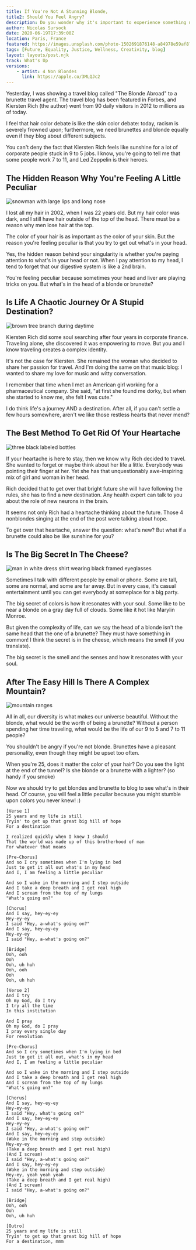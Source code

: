 ```yaml
---
title: If You're Not A Stunning Blonde, 
title2: Should You Feel Angry?
description: Do you wonder why it's important to experience something new? And should you feel angry about the colour of your hair or skin if you're 25?
author: Nicolas Sursock
date: 2020-06-19T17:39:00Z
location: Paris, France
featured: https://images.unsplash.com/photo-1502691876148-a84978e59af8?ixlib=rb-1.2.1&ixid=MnwxMjA3fDB8MHxwaG90by1wYWdlfHx8fGVufDB8fHx8&auto=format&fit=crop
tags: [Future, Equality, Justice, Wellness, Creativity, blog]
layout: layouts/post.njk
track: What's Up
versions:
    - artist: 4 Non Blondes
      link: https://apple.co/3MLQJc2
---
```


Yesterday, I was showing a travel blog called "The Blonde Abroad" to a brunette travel agent. The travel blog has been featured in Forbes, and Kiersten Rich (the author) went from 90 daily visitors in 2012 to millions as of today.

I feel that hair color debate is like the skin color debate: today, racism is severely frowned upon; furthermore, we need brunettes and blonde equally even if they blog about different subjects.

You can't deny the fact that Kiersten Rich feels like sunshine for a lot of corporate people stuck in 9 to 5 jobs. I know, you're going to tell me that some people work 7 to 11, and Led Zeppelin is their heroes.

## The Hidden Reason Why You're Feeling A Little Peculiar

<aside class="md:-mr-56 md:float-right w-full md:w-2/3 md:px-8">
  <img x-intersect.once.ratio-0="$el.src = $el.dataset.src" class="rounded-lg" alt="snowman with large lips and long nose" data-src="https://images.unsplash.com/photo-1640253620952-14b8534dc24e?ixlib=rb-1.2.1&ixid=MnwxMjA3fDB8MHxwaG90by1wYWdlfHx8fGVufDB8fHx8&auto=format&fit=crop&q=80&w=800&h=600">
</aside>

I lost all my hair in 2002, when I was 22 years old. But my hair color was dark, and I still have hair outside of the top of the head. There must be a reason why men lose hair at the top.

The color of your hair is as important as the color of your skin. But the reason you're feeling peculiar is that you try to get out what's in your head.

Yes, the hidden reason behind your singularity is whether you're paying attention to what's in your head or not. When I pay attention to my head, I tend to forget that our digestive system is like a 2nd brain.

You're feeling peculiar because sometimes your head and liver are playing tricks on you. But what's in the head of a blonde or brunette?

## Is Life A Chaotic Journey Or A Stupid Destination?

<aside class="md:-ml-56 md:float-left w-full md:w-2/3 md:px-8">
  <img x-intersect.once.ratio-0="$el.src = $el.dataset.src" class="rounded-lg" alt="brown tree branch during daytime" data-src="https://images.unsplash.com/photo-1597514577371-224f64277638?ixlib=rb-4.0.3&ixid=MnwxMjA3fDB8MHxwaG90by1wYWdlfHx8fGVufDB8fHx8&auto=format&fit=crop&q=80&w=800&h=600">
</aside>

Kiersten Rich did some soul searching after four years in corporate finance. Traveling alone, she discovered it was empowering to move. But you and I know traveling creates a complex identity.

It's not the case for Kiersten. She remained the woman who decided to share her passion for travel. And I'm doing the same on that music blog: I wanted to share my love for music and witty conversation.

I remember that time when I met an American girl working for a pharmaceutical company. She said, "at first she found me dorky, but when she started to know me, she felt I was cute."

I do think life's a journey AND a destination. After all, if you can't settle a few hours somewhere, aren't we like those restless hearts that never mend?

## The Best Method To Get Rid Of Your Heartache

<aside class="md:-mr-56 md:float-right w-full md:w-2/3 md:px-8">
  <img x-intersect.once.ratio-0="$el.src = $el.dataset.src" class="rounded-lg" alt="three black labeled bottles" data-src="https://images.unsplash.com/photo-1557043728-3edef94d093b?ixlib=rb-1.2.1&ixid=MnwxMjA3fDB8MHxwaG90by1wYWdlfHx8fGVufDB8fHx8&auto=format&fit=crop&q=80&w=800&h=600">
</aside>

If your heartache is here to stay, then we know why Rich decided to travel. She wanted to forget or maybe think about her life a little. Everybody was pointing their finger at her. Yet she has that unquestionably awe-inspiring mix of girl and woman in her head.

Rich decided that to get over that bright future she will have following the rules, she has to find a new destination. Any health expert can talk to you about the role of new neurons in the brain.

It seems not only Rich had a heartache thinking about the future. Those 4 nonblondes singing at the end of the post were talking about hope.

To get over that heartache, answer the question: what's new? But what if a brunette could also be like sunshine for you?

## Is The Big Secret In The Cheese?

<aside class="md:-ml-56 md:float-left w-full md:w-2/3 md:px-8">
  <img x-intersect.once.ratio-0="$el.src = $el.dataset.src" class="rounded-lg" alt="man in white dress shirt wearing black framed eyeglasses" data-src="https://images.unsplash.com/photo-1603792907191-89e55f70099a?ixlib=rb-4.0.3&ixid=MnwxMjA3fDB8MHxwaG90by1wYWdlfHx8fGVufDB8fHx8&auto=format&fit=crop&q=80&w=800&h=600">
</aside>

Sometimes I talk with different people by email or phone. Some are tall, some are normal, and some are far away. But in every case, it's casual entertainment until you can get everybody at someplace for a big party.

The big secret of colors is how it resonates with your soul. Some like to be near a blonde on a gray day full of clouds. Some like it hot like Marylin Monroe.

But given the complexity of life, can we say the head of a blonde isn't the same head that the one of a brunette? They must have something in common! I think the secret is in the cheese, which means the smell (if you translate).

The big secret is the smell and the senses and how it resonates with your soul.

## After The Easy Hill Is There A Complex Mountain?

<aside class="md:-mr-56 md:float-right w-full md:w-2/3 md:px-8">
  <img x-intersect.once.ratio-0="$el.src = $el.dataset.src" class="rounded-lg" alt="mountain ranges" data-src="https://images.unsplash.com/photo-1532424317259-e21a9f99c2e4?ixlib=rb-4.0.3&ixid=MnwxMjA3fDB8MHxwaG90by1wYWdlfHx8fGVufDB8fHx8&auto=format&fit=crop&q=80&w=800&h=600">
</aside>

All in all, our diversity is what makes our universe beautiful. Without the blonde, what would be the worth of being a brunette? Without a person spending her time traveling, what would be the life of our 9 to 5 and 7 to 11 people?

You shouldn't be angry if you're not blonde. Brunettes have a pleasant personality, even though they might be upset too often.

When you're 25, does it matter the color of your hair? Do you see the light at the end of the tunnel? Is she blonde or a brunette with a lighter? (so handy if you smoke)

Now we should try to get blondes and brunette to blog to see what's in their head. Of course, you will feel a little peculiar because you might stumble upon colors you never knew! :)

```
[Verse 1]
25 years and my life is still
Tryin' to get up that great big hill of hope
For a destination

I realized quickly when I knew I should
That the world was made up of this brotherhood of man
For whatever that means

[Pre-Chorus]
And so I cry sometimes when I'm lying in bed
Just to get it all out what's in my head
And I, I am feeling a little peculiar

And so I wake in the morning and I step outside
And I take a deep breath and I get real high
And I scream from the top of my lungs
"What's going on?"

[Chorus]
And I say, hey-ey-ey
Hey-ey-ey
I said "Hey, a-what's going on?"
And I say, hey-ey-ey
Hey-ey-ey
I said "Hey, a-what's going on?"

[Bridge]
Ooh, ooh
Ooh
Ooh, uh huh
Ooh, ooh
Ooh
Ooh, uh huh

[Verse 2]
And I try
Oh my God, do I try
I try all the time
In this institution

And I pray
Oh my God, do I pray
I pray every single day
For revolution

[Pre-Chorus]
And so I cry sometimes when I'm lying in bed
Just to get it all out, what's in my head
And I, I am feeling a little peculiar

And so I wake in the morning and I step outside
And I take a deep breath and I get real high
And I scream from the top of my lungs
"What's going on?"

[Chorus]
And I say, hey-ey-ey
Hey-ey-ey
I said "Hey, what's going on?"
And I say, hey-ey-ey
Hey-ey-ey
I said "Hey, a-what's going on?"
And I say, hey-ey-ey
(Wake in the morning and step outside)
Hey-ey-ey
(Take a deep breath and I get real high)
(And I scream)
I said "Hey, a-what's going on?"
And I say, hey-ey-ey
(Wake in the morning and step outside)
Hey-ey, yeah yeah yeah
(Take a deep breath and I get real high)
(And I scream)
I said "Hey, a-what's going on?"

[Bridge]
Ooh, ooh
Ooh
Ooh, uh huh

[Outro]
25 years and my life is still
Tryin' to get up that great big hill of hope
For a destination, mmm
```
